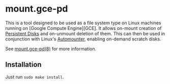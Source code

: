 # mount.gce-pd
This is a tool designed to be used as a file system type on Linux machines
running on [Google Compute Engine][GCE]. It allows on-mount creation of
[Persistent Disks][PD] and on-unmount deletion of them. This can then be used in
conjunction with Linux's [Automounter], enabling on-demand scratch disks.

See [mount.gce-pd(8)] for more information.

## Installation
Just run `sudo make install`.

[Automounter]: http://www.linux-consulting.com/Amd_AutoFS/autofs.html
[mount.gce-pd(8)]: http://eatnumber1.github.io/gce-pd/mount.gce-pd.8.html
[PD]: https://cloud.google.com/compute/docs/disks/
[scopes]: https://cloud.google.com/compute/docs/api/how-tos/authorization
